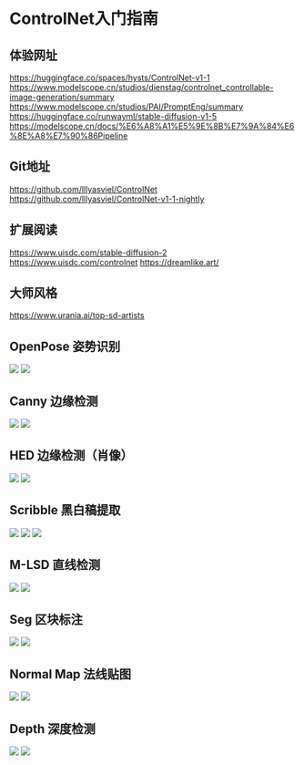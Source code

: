# ControlNet入门指南
## 体验网址
https://huggingface.co/spaces/hysts/ControlNet-v1-1
https://www.modelscope.cn/studios/dienstag/controlnet_controllable-image-generation/summary
https://www.modelscope.cn/studios/PAI/PromptEng/summary
https://huggingface.co/runwayml/stable-diffusion-v1-5
https://modelscope.cn/docs/%E6%A8%A1%E5%9E%8B%E7%9A%84%E6%8E%A8%E7%90%86Pipeline
## Git地址
https://github.com/lllyasviel/ControlNet
https://github.com/lllyasviel/ControlNet-v1-1-nightly
## 扩展阅读
https://www.uisdc.com/stable-diffusion-2
https://www.uisdc.com/controlnet
https://dreamlike.art/
## 大师风格
https://www.urania.ai/top-sd-artists
## OpenPose 姿势识别
![](assets/16853307193722.jpg)
![](assets/16853313906941.jpg)
## Canny 边缘检测
![](assets/16853307528898.jpg)
![](assets/16853309510816.jpg)
## HED 边缘检测（肖像）
![](assets/16853307870572.jpg)
![](assets/16853312845183.jpg)
## Scribble 黑白稿提取
![](assets/16853308073889.jpg)
![](assets/16853309038540.jpg)
![](assets/16853313347741.jpg)
## M-LSD 直线检测
![](assets/16853316670521.jpg)
![](assets/16853316911695.jpg)
## Seg 区块标注
![](assets/16853317083413.jpg)
![](assets/16853319458412.jpg)
## Normal Map 法线贴图
![](assets/16853318000761.jpg)
![](assets/16853318882764.jpg)
## Depth 深度检测
![](assets/16853318143027.jpg)
![](assets/16853319731994.jpg)